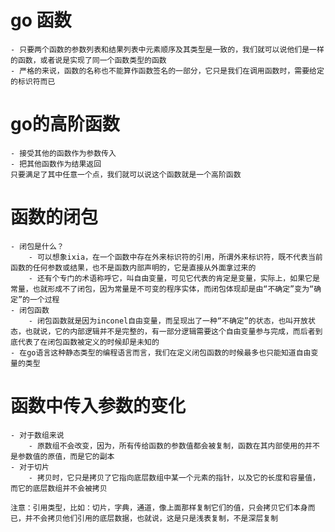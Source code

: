 # go 函数
    - 只要两个函数的参数列表和结果列表中元素顺序及其类型是一致的，我们就可以说他们是一样的函数，或者说是实现了同一个函数类型的函数 
    - 严格的来说，函数的名称也不能算作函数签名的一部分，它只是我们在调用函数时，需要给定的标识符而已 

# go的高阶函数
    - 接受其他的函数作为参数传入
    - 把其他函数作为结果返回
    只要满足了其中任意一个点，我们就可以说这个函数就是一个高阶函数

# 函数的闭包
    - 闭包是什么？
        - 可以想象ixia，在一个函数中存在外来标识符的引用，所谓外来标识符，既不代表当前函数的任何参数或结果，也不是函数内部声明的，它是直接从外面拿过来的
        - 还有个专门的术语称呼它，叫自由变量，可见它代表的肯定是变量，实际上，如果它是常量，也就形成不了闭包，因为常量是不可变的程序实体，而闭包体现却是由“不确定”变为“确定”的一个过程
    - 闭包函数
        - 闭包函数就是因为inconel自由变量，而呈现出了一种“不确定”的状态，也叫开放状态，也就说，它的内部逻辑并不是完整的，有一部分逻辑需要这个自由变量参与完成，而后者到底代表了在闭包函数被定义的时候却是未知的
    - 在go语言这种静态类型的编程语言而言，我们在定义闭包函数的时候最多也只能知道自由变量的类型

# 函数中传入参数的变化
    - 对于数组来说  
        - 原数组不会改变，因为，所有传给函数的参数值都会被复制，函数在其内部使用的并不是参数值的原值，而是它的副本  
    - 对于切片  
        - 拷贝时，它只是拷贝了它指向底层数组中某一个元素的指针，以及它的长度和容量值，而它的底层数组并不会被拷贝 
         
    注意：引用类型，比如：切片，字典，通道，像上面那样复制它们的值，只会拷贝它们本身而已，并不会拷贝他们引用的底层数据，也就说，这是只是浅表复制，不是深层复制